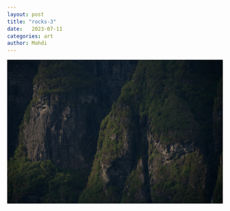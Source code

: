 ```yaml
---
layout: post
title: "rocks-3"
date:   2023-07-11
categories: art
author: Mahdi
---
```


![rocks-3](/img/arts/norway-2023/rocks-3.jpg)
